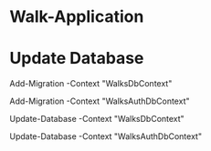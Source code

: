 # Walk-Application


# Update Database
Add-Migration -Context "WalksDbContext"

Add-Migration -Context "WalksAuthDbContext"

Update-Database -Context "WalksDbContext"

Update-Database -Context "WalksAuthDbContext"